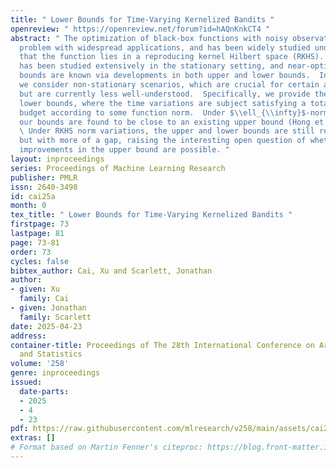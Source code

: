 ```yaml
---
title: " Lower Bounds for Time-Varying Kernelized Bandits "
openreview: " https://openreview.net/forum?id=hAQnKnkCT4 "
abstract: " The optimization of black-box functions with noisy observations is a fundamental
  problem with widespread applications, and has been widely studied under the assumption
  that the function lies in a reproducing kernel Hilbert space (RKHS).  This problem
  has been studied extensively in the stationary setting, and near-optimal regret
  bounds are known via developments in both upper and lower bounds.  In this paper,
  we consider non-stationary scenarios, which are crucial for certain applications
  but are currently less well-understood.  Specifically, we provide the first algorithm-independent
  lower bounds, where the time variations are subject satisfying a total variation
  budget according to some function norm.  Under $\\ell_{\\infty}$-norm variations,
  our bounds are found to be close to an existing upper bound (Hong et al., 2023).
  \ Under RKHS norm variations, the upper and lower bounds are still reasonably close
  but with more of a gap, raising the interesting open question of whether non-minor
  improvements in the upper bound are possible. "
layout: inproceedings
series: Proceedings of Machine Learning Research
publisher: PMLR
issn: 2640-3498
id: cai25a
month: 0
tex_title: " Lower Bounds for Time-Varying Kernelized Bandits "
firstpage: 73
lastpage: 81
page: 73-81
order: 73
cycles: false
bibtex_author: Cai, Xu and Scarlett, Jonathan
author:
- given: Xu
  family: Cai
- given: Jonathan
  family: Scarlett
date: 2025-04-23
address:
container-title: Proceedings of The 28th International Conference on Artificial Intelligence
  and Statistics
volume: '258'
genre: inproceedings
issued:
  date-parts:
  - 2025
  - 4
  - 23
pdf: https://raw.githubusercontent.com/mlresearch/v258/main/assets/cai25a/cai25a.pdf
extras: []
# Format based on Martin Fenner's citeproc: https://blog.front-matter.io/posts/citeproc-yaml-for-bibliographies/
---
```

